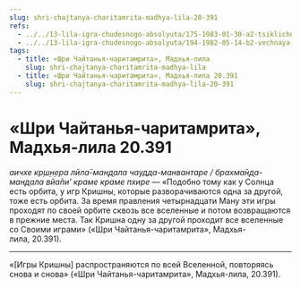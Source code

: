 ```yaml
---
slug: shri-chajtanya-charitamrita-madhya-lila-20-391
refs:
  - ../../13-lila-igra-chudesnogo-absolyuta/175-1983-01-30-a2-tsiklichnyj-harakter-krishna-lily.md
  - ../../13-lila-igra-chudesnogo-absolyuta/194-1982-05-14-b2-vechnaya-priroda-tsiklichnyj-harakter-i-odnovremennoe-sosushhestvovanie-v-lile.md
tags:
  - title: «Шри Чайтанья-чаритамрита», Мадхья-лила
    slug: shri-chajtanya-charitamrita-madhya-lila
  - title: «Шри Чайтанья-чаритамрита», Мадхья-лила 20.391
    slug: shri-chajtanya-charitamrita-madhya-lila-20-391
---
```


# «Шри Чайтанья-чаритамрита», Мадхья-лила 20.391

*аичхе кр̣ш̣н̣ера лӣла̄-ман̣д̣ала чаудда-манвантаре / брахма̄н̣д̣а-ман̣д̣ала вйа̄пи’ краме краме пхире* — «Подобно тому как у Солнца есть орбита, у игр Кришны, которые разворачиваются одна за другой, тоже есть орбита. За время правления четырнадцати Ману эти игры проходят по своей орбите сквозь все вселенные и потом возвращаются в прежние места. Так Кришна одну за другой проходит все вселенные со Своими играми» («Шри Чайтанья-чаритамрита», Мадхья-лила, 20.391).

---

«[Игры Кришны] распространяются по всей Вселенной, повторяясь снова и снова» («Шри Чайтанья-чаритамрита», Мадхья-лила, 20.391).
